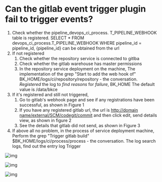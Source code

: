 # Can the gitlab event trigger plugin fail to trigger events?

1. Check whether the pipeline_devops_ci_process. T_PIPELINE_WEBHOOK table is registered. SELECT * FROM devops_ci_process.T_PIPELINE_WEBHOOK WHERE pipeline_id = pipeline_id, {pipeline_id} can be obtained from the url
2. If not registered
   1. Check whether the repository service is connected to gitlba
   2. Check whether the gitlab warehouse has master permissions
   3. In the repository service deployment on the machine, The implementation of the grep "Start to add the web hook of" BK_HOME/logs/ci/repository/repository - the conversation. *Registered* the log to *find* *reasons* for *failure*, BK_HOME The default value is /data/bkce
3. If it's registered and still not triggered,
   1. Go to gitlab's webhook page and see if any registrations have been successful, as shown in Figure 1
   2. If you have any registered gitlab url, the url is [http://domain name/external/SCM/codegit/commit](http://域名/external/scm/codegit/commit) and then click edit, send details view, as shown in figure 2
   3. See the details that gitlab did not send, as shown in Figure 3
4. If above all no problem, in the process of service deployment machine, Perform the grep "Trigger gitlab build" $BK_HOME/logs/ci/process/process - the conversation. The log search logs, find out the entry log Trigger

![img](../../.gitbook/assets/image%20%2858%29%20%281%29.png)

![img](../../.gitbook/assets/image%20%2859%29.png)

![img](../../.gitbook/assets/image%20%2857%29.png)
